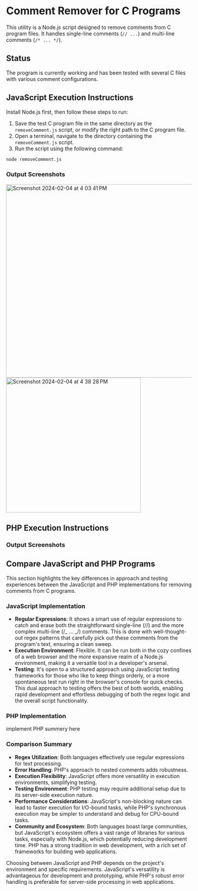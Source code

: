 # Comment Remover for C Programs

This utility is a Node.js script designed to remove comments from C program files. It handles single-line comments (`// ...`) and multi-line comments (`/* ... */`).

## Status

The program is currently working and has been tested with several C files with various comment configurations.

## JavaScript Execution Instructions

Install Node.js first, then follow these steps to run:

1. Save the test C program file in the same directory as the `removeComment.js` script, or modify the right path to the C program file.
2. Open a terminal, navigate to the directory containing the `removeComment.js` script.
3. Run the script using the following command:

```bash
node removeComment.js
```

### Output Screenshots

<img width="523" alt="Screenshot 2024-02-04 at 4 03 41 PM" src="https://github.com/AileenDon/removeComment/assets/120889846/1c1e112f-8307-47ea-9418-50fdb81b6773">
<img width="365" alt="Screenshot 2024-02-04 at 4 38 28 PM" src="https://github.com/AileenDon/removeComment/assets/120889846/7e761c7d-6977-4eac-ba68-c17903bbbfb1">

## PHP Execution Instructions

### Output Screenshots

## Compare JavaScript and PHP Programs

This section highlights the key differences in approach and testing experiences between the JavaScript and PHP implementations for removing comments from C programs.

### JavaScript Implementation

- **Regular Expressions**: It shows a smart use of regular expressions to catch and erase both the straightforward single-line (//) and the more complex multi-line (/_ ... _/) comments. This is done with well-thought-out regex patterns that carefully pick out these comments from the program's text, ensuring a clean sweep.
- **Execution Environment**: Flexible. It can be run both in the cozy confines of a web browser and the more expansive realm of a Node.js environment, making it a versatile tool in a developer's arsenal.
- **Testing**: It's open to a structured approach using JavaScript testing frameworks for those who like to keep things orderly, or a more spontaneous test run right in the browser's console for quick checks. This dual approach to testing offers the best of both worlds, enabling rapid development and effortless debugging of both the regex logic and the overall script functionality.

### PHP Implementation

implement PHP summery here

### Comparison Summary

- **Regex Utilization**: Both languages effectively use regular expressions for text processing.
- **Error Handling**: PHP's approach to nested comments adds robustness.
- **Execution Flexibility**: JavaScript offers more versatility in execution environments, simplifying testing.
- **Testing Environment**: PHP testing may require additional setup due to its server-side execution nature.
- **Performance Considerations**: JavaScript's non-blocking nature can lead to faster execution for I/O-bound tasks, while PHP's synchronous execution may be simpler to understand and debug for CPU-bound tasks.
- **Community and Ecosystem**: Both languages boast large communities, but JavaScript's ecosystem offers a vast range of libraries for various tasks, especially with Node.js, which potentially reducing development time. PHP has a strong tradition in web development, with a rich set of frameworks for building web applications.

Choosing between JavaScript and PHP depends on the project's environment and specific requirements. JavaScript's versatility is advantageous for development and prototyping, while PHP's robust error handling is preferable for server-side processing in web applications.
